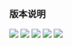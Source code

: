 ### 版本说明

<p align="left">
  <a href="https://img.shields.io/badge/SpringBoot-2.3.0.RELEASE-green.svg?colorA=#000?style=plastic">
  <img src="https://img.shields.io/badge/SpringBoot-2.3.0.RELEASE-green.svg?colorA=#000?style=plastic"></a>
   <a href="https://img.shields.io/badge/SpringCloud-Hoxton.SR4-green.svg?colorA=#000?style=plastic">
  <img src="https://img.shields.io/badge/SpringCloud-Hoxton.SR4-green.svg?colorA=#000?style=plastic"></a>
   <a href="https://img.shields.io/badge/springCloudAlibaba-2.1.0.RELEASE-green.svg?colorA=#000?style=plastic">
  <img src="https://img.shields.io/badge/springCloudAlibaba.2.1.0.RELEASE-green.svg?colorA=#000?style=plastic"></a>
  <a href="https://img.shields.io/badge/Maven-3.6.3-green.svg?colorA=#96C?style=plastic">
  <img src="https://img.shields.io/badge/Maven-3.6.3-green.svg?colorA=#96C?style=plastic"></a>
  <a href="https://img.shields.io/badge/JDK-1.8-green.svg?colorA=#000?style=plastic">
  <img src="https://img.shields.io/badge/JDK-1.8-green.svg?colorA=#000?style=plastic"></a>
</p>

